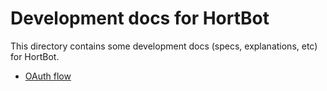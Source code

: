 # Development docs for HortBot

This directory contains some development docs (specs, explanations, etc) for HortBot.

- [OAuth flow](docs/oauth.md)
